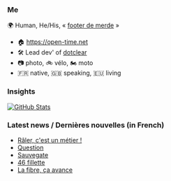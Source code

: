### Me

🌍 Human, He/His, « [footer de merde](https://open-time.net/post/2013/07/17/La-veritable-histoire-du-Footer-de-merde-) » 
* 🏠 https://open-time.net 
* 🛠️ Lead dev' of [dotclear](https://git.dotclear.org/dev/dotclear)
* 📷 photo, 🚲 vélo, 🏍️ moto 
* 🇫🇷 native, 🇬🇧 speaking, 🇪🇺 living

### Insights

[![GitHub Stats](https://github-readme-stats-sigma-five.vercel.app/api?username=franck-paul)](https://github.com/franck-paul)

### Latest news / Dernières nouvelles (in French)

<!-- BLOG-POST-LIST:START -->
- [Râler, c&#39;est un métier !](https://open-time.net/post/2024/09/19/Raler-c-est-un-metier-)
- [Question](https://open-time.net/post/2024/09/18/Question)
- [Sauvegate](https://open-time.net/post/2024/09/17/Sauvegate)
- [46 fillette](https://open-time.net/post/2024/09/16/46-fillette)
- [La fibre, ça avance](https://open-time.net/post/2024/09/15/La-fibre-ca-avance)
<!-- BLOG-POST-LIST:END -->
